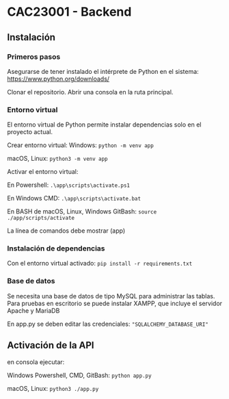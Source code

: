 # CAC23001 - Backend

## Instalación
### Primeros pasos
Asegurarse de tener instalado el intérprete de Python en el sistema:
https://www.python.org/downloads/

Clonar el repositorio. Abrir una consola en la ruta principal.

### Entorno virtual
El entorno virtual de Python permite instalar dependencias solo en el proyecto actual.

Crear entorno virtual:
Windows:
```python -m venv app```

macOS, Linux:
```python3 -m venv app```

Activar el entorno virtual:

En Powershell:
```.\app\scripts\activate.ps1```

En Windows CMD:
```.\app\scripts\activate.bat```

En BASH de macOS, Linux, Windows GitBash:
```source ./app/scripts/activate```

La línea de comandos debe mostrar (app)

### Instalación de dependencias
Con el entorno virtual activado:
```pip install -r requirements.txt```

### Base de datos
Se necesita una base de datos de tipo MySQL para administrar las tablas.
Para pruebas en escritorio se puede instalar XAMPP, que incluye el servidor Apache y MariaDB

En app.py se deben editar las credenciales:
```"SQLALCHEMY_DATABASE_URI"```

## Activación de la API
en consola ejecutar:

Windows Powershell, CMD, GitBash:
```python app.py```

macOS, Linux:
```python3 ./app.py```